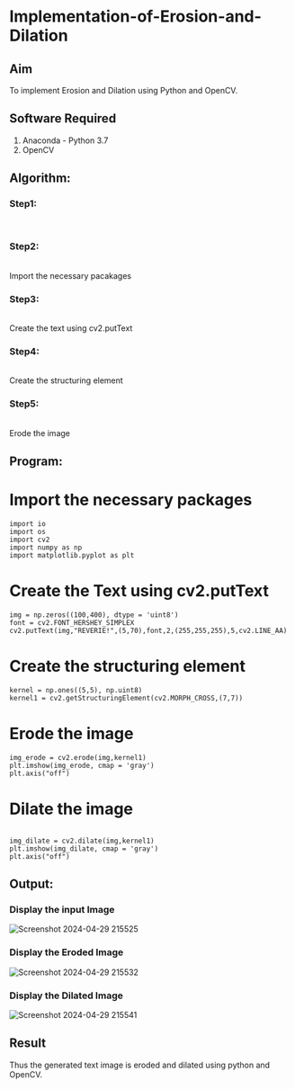 # Implementation-of-Erosion-and-Dilation
## Aim
To implement Erosion and Dilation using Python and OpenCV.
## Software Required
1. Anaconda - Python 3.7
2. OpenCV
## Algorithm:
### Step1:
<br>


### Step2:
<br>Import the necessary pacakages



### Step3:
<br>Create the text using cv2.putText



### Step4:
<br>
Create the structuring element


### Step5:
<br>
Erode the image


 
## Program:

# Import the necessary packages
```
import io
import os
import cv2
import numpy as np
import matplotlib.pyplot as plt
```

# Create the Text using cv2.putText
```
img = np.zeros((100,400), dtype = 'uint8')
font = cv2.FONT_HERSHEY_SIMPLEX
cv2.putText(img,"REVERIE!",(5,70),font,2,(255,255,255),5,cv2.LINE_AA)
```



# Create the structuring element
```
kernel = np.ones((5,5), np.uint8)
kernel1 = cv2.getStructuringElement(cv2.MORPH_CROSS,(7,7))
```


# Erode the image

```
img_erode = cv2.erode(img,kernel1)
plt.imshow(img_erode, cmap = 'gray')
plt.axis("off")
```


# Dilate the image

```

img_dilate = cv2.dilate(img,kernel1)
plt.imshow(img_dilate, cmap = 'gray')
plt.axis("off")
```
## Output:

### Display the input Image


![Screenshot 2024-04-29 215525](https://github.com/Aravindsamy04/erosion--dilation/assets/113497037/eec5606d-bdb5-42c8-ab02-027ec9399141)


### Display the Eroded Image
![Screenshot 2024-04-29 215532](https://github.com/Aravindsamy04/erosion--dilation/assets/113497037/06085f42-74e2-4bb0-849a-b02929d84149)


### Display the Dilated Image

![Screenshot 2024-04-29 215541](https://github.com/Aravindsamy04/erosion--dilation/assets/113497037/218aee74-33bc-4c43-985c-511ccded7b0e)



## Result
Thus the generated text image is eroded and dilated using python and OpenCV.
